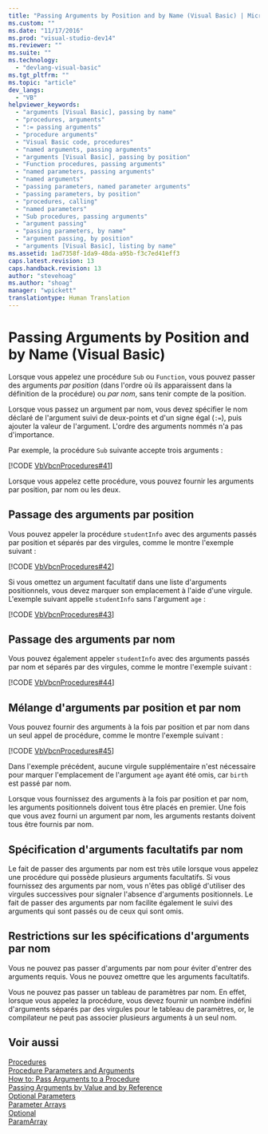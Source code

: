 ```yaml
---
title: "Passing Arguments by Position and by Name (Visual Basic) | Microsoft Docs"
ms.custom: ""
ms.date: "11/17/2016"
ms.prod: "visual-studio-dev14"
ms.reviewer: ""
ms.suite: ""
ms.technology: 
  - "devlang-visual-basic"
ms.tgt_pltfrm: ""
ms.topic: "article"
dev_langs: 
  - "VB"
helpviewer_keywords: 
  - "arguments [Visual Basic], passing by name"
  - "procedures, arguments"
  - ":= passing arguments"
  - "procedure arguments"
  - "Visual Basic code, procedures"
  - "named arguments, passing arguments"
  - "arguments [Visual Basic], passing by position"
  - "Function procedures, passing arguments"
  - "named parameters, passing arguments"
  - "named arguments"
  - "passing parameters, named parameter arguments"
  - "passing parameters, by position"
  - "procedures, calling"
  - "named parameters"
  - "Sub procedures, passing arguments"
  - "argument passing"
  - "passing parameters, by name"
  - "argument passing, by position"
  - "arguments [Visual Basic], listing by name"
ms.assetid: 1ad7358f-1da9-48da-a95b-f3c7ed41eff3
caps.latest.revision: 13
caps.handback.revision: 13
author: "stevehoag"
ms.author: "shoag"
manager: "wpickett"
translationtype: Human Translation
---
```

# Passing Arguments by Position and by Name (Visual Basic)
Lorsque vous appelez une procédure `Sub` ou `Function`, vous pouvez passer des arguments *par position* \(dans l'ordre où ils apparaissent dans la définition de la procédure\) ou *par nom*, sans tenir compte de la position.  
  
 Lorsque vous passez un argument par nom, vous devez spécifier le nom déclaré de l'argument suivi de deux\-points et d'un signe égal \(`:=`\), puis ajouter la valeur de l'argument.  L'ordre des arguments nommés n'a pas d'importance.  
  
 Par exemple, la procédure `Sub` suivante accepte trois arguments :  
  
 [!CODE [VbVbcnProcedures#41](../CodeSnippet/VS_Snippets_VBCSharp/VbVbcnProcedures#41)]  
  
 Lorsque vous appelez cette procédure, vous pouvez fournir les arguments par position, par nom ou les deux.  
  
## Passage des arguments par position  
 Vous pouvez appeler la procédure  `studentInfo`  avec des arguments passés par position et séparés par des virgules, comme le montre l'exemple suivant :  
  
 [!CODE [VbVbcnProcedures#42](../CodeSnippet/VS_Snippets_VBCSharp/VbVbcnProcedures#42)]  
  
 Si vous omettez un argument facultatif dans une liste d'arguments positionnels, vous devez marquer son emplacement à l'aide d'une virgule.  L'exemple suivant appelle  `studentInfo`  sans l'argument  `age`  :  
  
 [!CODE [VbVbcnProcedures#43](../CodeSnippet/VS_Snippets_VBCSharp/VbVbcnProcedures#43)]  
  
## Passage des arguments par nom  
 Vous pouvez également appeler  `studentInfo`  avec des arguments passés par nom et séparés par des virgules, comme le montre l'exemple suivant :  
  
 [!CODE [VbVbcnProcedures#44](../CodeSnippet/VS_Snippets_VBCSharp/VbVbcnProcedures#44)]  
  
## Mélange d'arguments par position et par nom  
 Vous pouvez fournir des arguments à la fois par position et par nom dans un seul appel de procédure, comme le montre l'exemple suivant :  
  
 [!CODE [VbVbcnProcedures#45](../CodeSnippet/VS_Snippets_VBCSharp/VbVbcnProcedures#45)]  
  
 Dans l'exemple précédent, aucune virgule supplémentaire n'est nécessaire pour marquer l'emplacement de l'argument  `age`  ayant été omis, car  `birth`  est passé par nom.  
  
 Lorsque vous fournissez des arguments à la fois par position et par nom, les arguments positionnels doivent tous être placés en premier.  Une fois que vous avez fourni un argument par nom, les arguments restants doivent tous être fournis par nom.  
  
## Spécification d'arguments facultatifs par nom  
 Le fait de passer des arguments par nom est très utile lorsque vous appelez une procédure qui possède plusieurs arguments facultatifs.  Si vous fournissez des arguments par nom, vous n'êtes pas obligé d'utiliser des virgules successives pour signaler l'absence d'arguments positionnels.  Le fait de passer des arguments par nom facilite également le suivi des arguments qui sont passés ou de ceux qui sont omis.  
  
## Restrictions sur les spécifications d'arguments par nom  
 Vous ne pouvez pas passer d'arguments par nom pour éviter d'entrer des arguments requis.  Vous ne pouvez omettre que les arguments facultatifs.  
  
 Vous ne pouvez pas passer un tableau de paramètres par nom.  En effet, lorsque vous appelez la procédure, vous devez fournir un nombre indéfini d'arguments séparés par des virgules pour le tableau de paramètres, or, le compilateur ne peut pas associer plusieurs arguments à un seul nom.  
  
## Voir aussi  
 [Procedures](../../../../visual-basic/programming-guide/language-features/procedures/index.md)   
 [Procedure Parameters and Arguments](../../../../visual-basic/programming-guide/language-features/procedures/procedure-parameters-and-arguments.md)   
 [How to: Pass Arguments to a Procedure](../../../../visual-basic/programming-guide/language-features/procedures/how-to-pass-arguments-to-a-procedure.md)   
 [Passing Arguments by Value and by Reference](../../../../visual-basic/programming-guide/language-features/procedures/passing-arguments-by-value-and-by-reference.md)   
 [Optional Parameters](../../../../visual-basic/programming-guide/language-features/procedures/optional-parameters.md)   
 [Parameter Arrays](../../../../visual-basic/programming-guide/language-features/procedures/parameter-arrays.md)   
 [Optional](../../../../visual-basic/language-reference/modifiers/optional.md)   
 [ParamArray](../../../../visual-basic/language-reference/modifiers/paramarray.md)